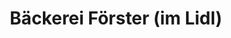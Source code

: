 ---
title: "Bäckerei Förster (im Lidl)"
url: /altenburg/baeckerei-foerster-im-lidl/
shop: Bäckerei
---